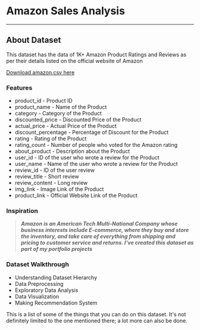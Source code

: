 # Amazon Sales Analysis
---
## About Dataset
This dataset has the data of 1K+ Amazon Product Ratings and Reviews as per their details listed on the official website of Amazon

[Download  amazon.csv here](https://drive.google.com/file/d/1_g5i_XpSEBHBRBMTH-q94olONlj7DaFD/view?usp=sharing)
### Features
+ product_id - Product ID
+ product_name - Name of the Product
+ category - Category of the Product
+ discounted_price - Discounted Price of the Product
+ actual_price - Actual Price of the Product
+ discount_percentage - Percentage of Discount for the Product
+ rating - Rating of the Product
+ rating_count - Number of people who voted for the Amazon rating
+ about_product - Description about the Product
+ user_id - ID of the user who wrote a review for the Product
+ user_name - Name of the user who wrote a review for the Product
+ review_id - ID of the user review
+ review_title - Short review
+ review_content - Long review
+ img_link - Image Link of the Product
+ product_link - Official Website Link of the Product

### Inspiration
> __*Amazon is an American Tech Multi-National Company whose business interests include E-commerce, where they buy and store the inventory, and take care of everything from shipping and pricing to customer service and returns. I've created this dataset as part of my portfolio projects*__

### Dataset Walkthrough
* Understanding Dataset Hierarchy
* Data Preprocessing
* Exploratory Data Analysis
* Data Visualization
* Making Recommendation System

This is a list of some of the things that you can do on this dataset. It's not definitely limited to the one mentioned there; a lot more can also be done.
